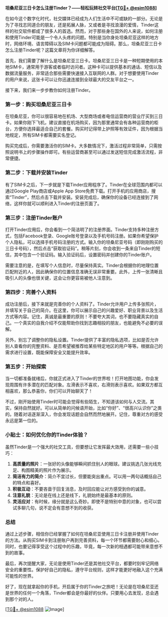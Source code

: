 **坦桑尼亚三日卡怎么注册Tinder？——轻松玩转社交平台[[TG💪+ @esim1088](https://t.me/s/esim1088)]**

在如今这个数字化时代，社交媒体已经成为人们生活中不可或缺的一部分。无论是为了寻找志同道合的朋友，还是拓展人脉，又或者是寻找浪漫的爱情，Tinder这样的社交软件都成了很多人的首选。然而，对于那些身在国外的人来说，如何注册和使用Tinder可能是一个令人头疼的问题。特别是当你身处坦桑尼亚这样的地方时，网络环境、语言障碍以及SIM卡问题都可能成为阻碍。那么，坦桑尼亚三日卡怎么注册Tinder呢？这篇文章将为你详细解答。

首先，我们需要了解什么是坦桑尼亚三日卡。坦桑尼亚三日卡是一种短期使用的本地SIM卡，通常用于游客或者临时访问者。这种卡可以提供基本的通话、短信以及数据流量服务，非常适合那些需要快速接入互联网的人群。对于想要使用Tinder的用户来说，这张卡可以让你迅速连接到全球最大的交友平台之一。

接下来，我们来一步步教你如何注册Tinder。

### 第一步：购买坦桑尼亚三日卡

在坦桑尼亚，你可以很容易地在机场、大型商场或者电信运营商的营业厅买到三日卡。如果你刚下飞机，建议直接在机场购买，因为那里通常会有各种运营商的柜台，方便你选择最适合自己的套餐。购买时记得带上护照等有效证件，因为根据当地规定，所有SIM卡都需要实名登记。

购买完成后，你需要激活你的SIM卡。大多数情况下，激活过程非常简单，只需按照说明书上的步骤操作即可。有些运营商甚至可以通过发送短信完成激活流程，非常便捷。

### 第二步：下载并安装Tinder

有了SIM卡之后，下一步就是下载Tinder应用程序了。Tinder在全球范围内都可以通过Google Play商店或Apple App Store免费下载。打开手机的应用商店，搜索“Tinder”，然后点击下载并安装。安装完成后，确保你的设备已经连接到了网络，这样你就可以顺利进入Tinder的注册页面了。

### 第三步：注册Tinder账户

打开Tinder应用后，你会看到一个简洁明了的注册界面。Tinder支持多种注册方式，包括Facebook登录、Google账号登录以及手机号码注册。如果你希望保护个人隐私，可以选择手机号码注册的方式。输入你的坦桑尼亚号码（即刚刚购买的三日卡号码），然后点击“获取验证码”。稍等片刻，你会收到一条来自Tinder的短信，其中包含一个验证码。输入验证码后，设置密码并创建你的Tinder账户。

需要注意的是，在填写个人信息时，尽量保持真实。Tinder会根据你的地理位置匹配附近的人，因此确保你的位置信息准确无误非常重要。此外，上传一张清晰且吸引人的头像也很关键，这会让你更容易被他人注意到。

### 第四步：完善个人资料

成功注册后，接下来就是完善你的个人资料了。Tinder允许用户上传多张照片，并填写关于自己的简介。在这里，你可以展示自己的兴趣爱好、职业背景以及生活方式等内容。记住，真诚是最重要的原则！不要夸大其词，也不要隐藏真实的自己。一个真实的自我介绍不仅能帮助你找到志趣相投的朋友，也能避免不必要的误解。

另外，别忘了调整你的隐私设置。Tinder提供了丰富的隐私选项，比如是否允许别人查看你的完整资料、是否希望被推荐给某些特定地区的用户等等。根据自己的需求进行设置，既能保障安全又能提升效率。

### 第五步：开始探索

当一切都准备就绪后，你就正式进入了Tinder的世界啦！打开地图功能，你会发现周围有许多潜在的匹配对象。左滑表示不喜欢，右滑则表示喜欢。如果双方都互相喜欢，那么恭喜你，你们可以开始聊天了！

不过，刚开始使用Tinder时可能会觉得有些陌生，不知道该如何与人交流。其实，保持自然就好。可以从简单的问候语开始，比如“你好”、“很高兴认识你”之类的。随着对话逐渐深入，你会发现话题会自然而然地展开。记住，尊重对方的感受永远是第一位的。

### 小贴士：如何优化你的Tinder体验？

虽然Tinder是一个强大的社交工具，但要想让它发挥最大效用，还需要一些小技巧：

1. **高质量的照片**：一张好的头像能够瞬间抓住别人的眼球。建议挑选几张光线充足、构图精美的照片作为展示。
2. **简洁有力的简介**：简介不宜过长，但要能突出重点。可以用一两句话概括自己的特点和喜好。
3. **积极互动**：不要吝啬于回复消息，及时回应能让对方感受到你的诚意。
4. **注意礼貌**：无论是在线上还是线下，礼貌始终是最基本的原则。
5. **灵活应对**：有时候，缘分就是这么奇妙。即使不是特别中意的对象，也可以尝试多聊几句，说不定会有意想不到的收获。

### 总结

通过上述步骤，相信你已经掌握了如何在坦桑尼亚使用三日卡注册并使用Tinder的方法。从购买SIM卡到注册账户再到完善资料，每一个环节都需要耐心和细心。同时，也要记得享受这个过程中的乐趣，毕竟，每一次新的相遇都可能带来意想不到的故事。

最后，再次提醒大家，无论是使用Tinder还是其他社交平台，都要时刻牢记网络安全的重要性。保护好自己的隐私，遵守平台规则，这样才能更好地融入这个充满可能性的世界。

好了，现在就拿起你的手机，开启属于你的Tinder之旅吧！无论是在坦桑尼亚还是世界的任何一个角落，Tinder都会是你最好的伙伴。只要用心去发现，总会遇到那个对的人。

[[TG💪+ @esim1088](https://t.me/s/esim1088) ![Image](https://i.postimg.cc/4NQfJmqS/Snipaste-2025-05-13-00-14-12.png)]
